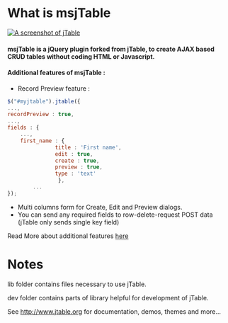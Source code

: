 What is msjTable
======



[![A screenshot of jTable](https://raw.githubusercontent.com/hikalkan/jtable/master/screenshot.png)](http://jtable.org/)

#### msjTable is a jQuery plugin forked from jTable, to create AJAX based CRUD tables without coding HTML or Javascript.

#### Additional features of msjTable :

* Record Preview feature :
```javascript
$("#myjtable").jtable({
...,
recordPreview : true,
...,
fields : {
    ...,
    first_name : {
               title : 'First name',
               edit : true,
               create : true,
               preview : true,
               type : 'text'
                },
        ...
});

```

* Multi columns form for Create, Edit and Preview dialogs.
* You can send any required fields to row-delete-request POST data (jTable only sends single key field)








Read More about additional features [here](https://m-shaeri.ir/blog/jquery-jtable-awesome-full-featured-plugin-for-crud-table/)

Notes
======

lib folder contains files necessary to use jTable.

dev folder contains parts of library helpful for development of jTable.

See http://www.jtable.org for documentation, demos, themes and more...

